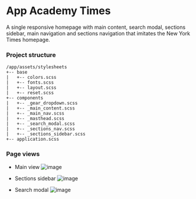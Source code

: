 # App Academy Times
A single responsive homepage with main content, search modal, sections sidebar, main navigation and sections navigation that imitates the New York Times homepage.

### Project structure
```
/app/assets/stylesheets
+-- base
|   +-- colors.scss
|   +-- fonts.scss
|   +-- layout.scss
|   +-- reset.scss
+-- components
|   +-- _gear_dropdown.scss
|   +-- _main_content.scss
|   +-- _main_nav.scss
|   +-- _masthead.scss
|   +-- _search_modal.scss
|   +-- _sections_nav.scss
|   +-- _sections_sidebar.scss
+-- application.scss
```
### Page views
* Main view
  ![image](https://user-images.githubusercontent.com/89776991/138362864-89d78f1d-c9d4-47ee-bbb0-1a974935dea7.png)

* Sections sidebar
  ![image](https://user-images.githubusercontent.com/89776991/138363134-b6c0577c-7e1e-4340-aaa6-9dc7a52b44a2.png)

* Search modal
  ![image](https://user-images.githubusercontent.com/89776991/138363896-7427216d-3149-42e8-82ed-74ffc826ec43.png)


